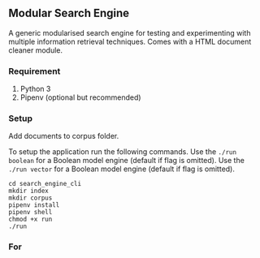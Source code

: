 ## Modular Search Engine

A generic modularised search engine for testing and experimenting with multiple information retrieval techniques.
Comes with a HTML document cleaner module.

### Requirement

1.  Python 3
2.  Pipenv (optional but recommended)

### Setup

Add documents to corpus folder.

To setup the application run the following commands.
Use the `./run boolean` for a Boolean model engine (default if flag is omitted).
Use the `./run vector` for a Boolean model engine (default if flag is omitted).

```
cd search_engine_cli
mkdir index
mkdir corpus
pipenv install
pipenv shell
chmod +x run
./run
```

### For
